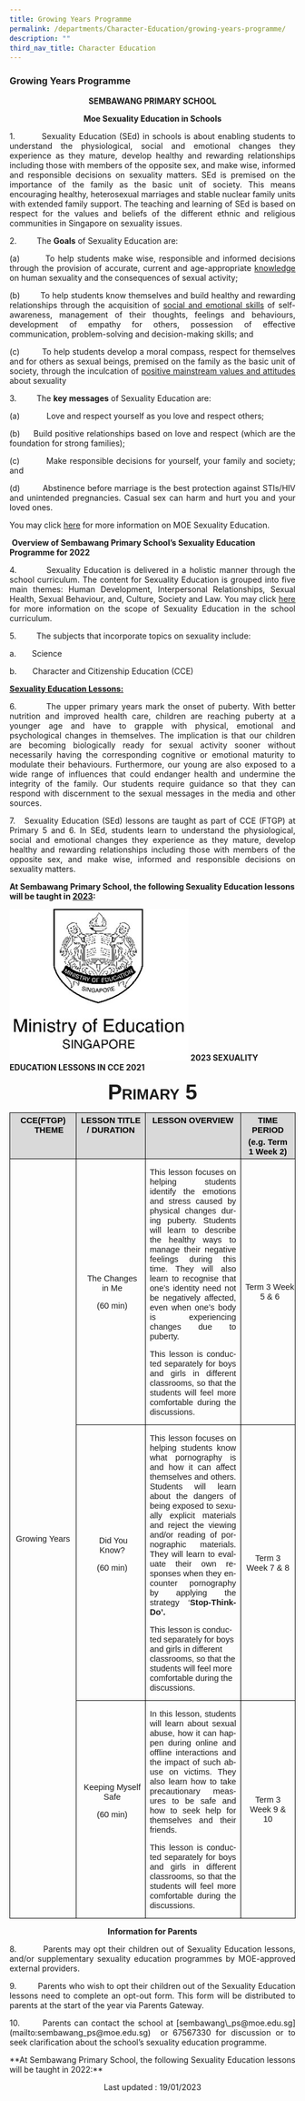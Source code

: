 ```yaml
---
title: Growing Years Programme
permalink: /departments/Character-Education/growing-years-programme/
description: ""
third_nav_title: Character Education
---
```

### Growing Years Programme

<p align="center"><b>SEMBAWANG PRIMARY SCHOOL</b></p>

<p align="center"><b>Moe Sexuality Education in Schools</b></p>

         

<p align = "justify">1.         Sexuality Education (SEd) in schools is about enabling students to understand the physiological, social and emotional changes they experience as they mature, develop healthy and rewarding relationships including those with members of the opposite sex, and make wise, informed and responsible decisions on sexuality matters. SEd is premised on the importance of the family as the basic unit of society. This means encouraging healthy, heterosexual marriages and stable nuclear family units with extended family support. The teaching and learning of SEd is based on respect for the values and beliefs of the different ethnic and religious communities in Singapore on sexuality issues.</p>

2.                  The **Goals** of Sexuality Education are:

<p align = "justify">(a)        To help students make wise, responsible and informed decisions through the provision of accurate, current and age-appropriate <u>knowledge</u> on human sexuality and the consequences of sexual activity;</p>

<p align = "justify">(b)        To help students know themselves and build healthy and rewarding relationships through the acquisition of <u>social and emotional skills</u> of self-awareness, management of their thoughts, feelings and behaviours, development of empathy for others, possession of effective communication, problem-solving and decision-making skills; and</p>

<p align = "justify">(c)         To help students develop a moral compass, respect for themselves and for others as sexual beings, premised on the family as the basic unit of society, through the inculcation of <u>positive mainstream values and attitudes</u> about sexuality</p>

3.         The <b>key messages</b> of Sexuality Education are: 

<p align = "justify">(a)            Love and respect yourself as you love and respect others;</P>

<p align = "justify">(b)     Build positive relationships based on love and respect (which are the foundation for strong families);</P>

<p align = "justify">(c)         Make responsible decisions for yourself, your family and society; and</P>

<p align = "justify">(d)         Abstinence before marriage is the best protection against STIs/HIV and unintended pregnancies. Casual sex can harm and hurt you and your loved ones.</P>

You may click [here](https://go.gov.sg/moe-sexuality-education) for more information on MOE Sexuality Education.

 **Overview of Sembawang Primary School’s Sexuality Education Programme for 2022**

<p align = "justify">4.         Sexuality Education is delivered in a holistic manner through the school curriculum. The content for Sexuality Education is grouped into five main themes: Human Development, Interpersonal Relationships, Sexual Health, Sexual Behaviour, and, Culture, Society and Law. You may click <a href = "https://go.gov.sg/moe-sexuality-education-scope">here</a>
for more information on the scope of Sexuality Education in the school curriculum.</P>

<p align = "justify">5.         The subjects that incorporate topics on sexuality include:</P>

a.       Science

b.       Character and Citizenship Education (CCE)

 <b><u>Sexuality Education Lessons:</u></b> 

<p align = "justify">6.         The upper primary years mark the onset of puberty. With better nutrition and improved health care, children are reaching puberty at a younger age and have to grapple with physical, emotional and psychological changes in themselves. The implication is that our children are becoming biologically ready for sexual activity sooner without necessarily having the corresponding cognitive or emotional maturity to modulate their behaviours. Furthermore, our young are also exposed to a wide range of influences that could endanger health and undermine the integrity of the family. Our students require guidance so that they can respond with discernment to the sexual messages in the media and other sources. </P>

  

<p align = "justify">7.      Sexuality Education (SEd) lessons are taught as part of CCE (FTGP) at Primary 5 and 6. In SEd, students learn to understand the physiological, social and emotional changes they experience as they mature, develop healthy and rewarding relationships including those with members of the opposite sex, and make wise, informed and responsible decisions on sexuality matters. </P>

<b>At Sembawang Primary School, the following Sexuality Education lessons will be taught in <u>2023</u>:</b>


![](/images/MOE%20Logo%20Black%20and%20White.jpg)
<b>2023 SEXUALITY EDUCATION LESSONS IN CCE 2021 </b>

<p class=MsoNormal align=center style='text-align:center'><b><span lang=EN-GB
style='font-size:28.0pt;font-family:"Arial",sans-serif;font-variant:small-caps'>Primary
5</span></b></p>

<div align=center>

<table class=MsoNormalTable border=1 cellspacing=0 cellpadding=0 width=1039
 style='border-collapse:collapse;mso-table-layout-alt:fixed;border:none;
 mso-border-alt:solid windowtext .5pt;mso-yfti-tbllook:480;mso-padding-alt:
 0cm 5.4pt 0cm 5.4pt;mso-border-insideh:.5pt solid windowtext;mso-border-insidev:
 .5pt solid windowtext'>
 <thead>
  <tr style='mso-yfti-irow:0;mso-yfti-firstrow:yes'>
   <td width=189 valign=top style='width:141.5pt;border:solid black 1.0pt;
   mso-border-alt:solid black .5pt;background:#D9D9D9;padding:0cm 5.4pt 0cm 5.4pt'>
   <p class=MsoNormal align=center style='margin-top:3.0pt;margin-right:0cm;
   margin-bottom:3.0pt;margin-left:15.8pt;text-align:center;text-indent:-15.8pt'><b><span
   lang=EN-GB style='font-size:11.0pt;font-family:"Arial",sans-serif;
   color:black'>CCE(FTGP) THEME</span></b></p>
   </td>
   <td width=227 valign=top style='width:6.0cm;border:solid black 1.0pt;
   border-left:none;mso-border-left-alt:solid black .5pt;mso-border-alt:solid black .5pt;
   background:#D9D9D9;padding:0cm 5.4pt 0cm 5.4pt'>
   <p class=MsoNormal align=center style='margin-top:3.0pt;margin-right:0cm;
   margin-bottom:3.0pt;margin-left:0cm;text-align:center'><b><span lang=EN-GB
   style='font-size:11.0pt;font-family:"Arial",sans-serif;color:black'>LESSON
   TITLE / DURATION</span></b></p>
   </td>
   <td width=444 valign=top style='width:333.15pt;border:solid black 1.0pt;
   border-left:none;mso-border-left-alt:solid black .5pt;mso-border-alt:solid black .5pt;
   background:#D9D9D9;padding:0cm 5.4pt 0cm 5.4pt'>
   <p class=MsoNormal align=center style='margin-top:3.0pt;margin-right:0cm;
   margin-bottom:3.0pt;margin-left:0cm;text-align:center'><b><span lang=EN-GB
   style='font-size:11.0pt;font-family:"Arial",sans-serif;color:black;
   text-transform:uppercase'>Lesson OVERVIEW</span></b><b><span lang=EN-GB
   style='font-size:11.0pt;font-family:"Arial",sans-serif;color:black'></span></b></p>
   </td>
   <td width=180 style='width:134.65pt;border:solid black 1.0pt;border-left:
   none;mso-border-left-alt:solid black .5pt;mso-border-alt:solid black .5pt;
   background:#D9D9D9;padding:0cm 5.4pt 0cm 5.4pt'>
   <p class=MsoNormal align=center style='margin-top:3.0pt;margin-right:0cm;
   margin-bottom:3.0pt;margin-left:0cm;text-align:center'><b><span lang=EN-GB
   style='font-size:11.0pt;font-family:"Arial",sans-serif;color:black'>TIME
   PERIOD </span></b></p>
   <p class=MsoNormal align=center style='margin-top:3.0pt;margin-right:0cm;
   margin-bottom:3.0pt;margin-left:0cm;text-align:center'><b><span lang=EN-GB
   style='font-size:11.0pt;font-family:"Arial",sans-serif;color:black'>(<span
   class=GramE>e.g.</span> Term 1 Week 2)<span style='text-transform:uppercase'></span></span></b></p>
   </td>
  </tr>
 </thead>
 <tr style='mso-yfti-irow:1;height:143.95pt'>
  <td width=189 rowspan=3 style='width:141.5pt;border:solid windowtext 1.0pt;
  border-top:none;mso-border-top-alt:solid black .5pt;mso-border-alt:solid windowtext .5pt;
  mso-border-top-alt:solid black .5pt;padding:0cm 5.4pt 0cm 5.4pt;height:143.95pt'>
  <p class=MsoNormal align=center style='text-align:center'><span lang=EN-GB
  style='font-size:11.0pt;font-family:"Arial",sans-serif'>Growing Years</span></p>
  </td>
  <td width=227 style='width:6.0cm;border-top:none;border-left:none;border-bottom:
  solid windowtext 1.0pt;border-right:solid windowtext 1.0pt;mso-border-top-alt:
  solid black .5pt;mso-border-left-alt:solid windowtext .5pt;mso-border-alt:
  solid windowtext .5pt;mso-border-top-alt:solid black .5pt;padding:0cm 5.4pt 0cm 5.4pt;
  height:143.95pt'>
  <p class=MsoNormal align=center style='margin-left:3.6pt;text-align:center'><span
  lang=EN-GB style='font-size:11.0pt;font-family:"Arial",sans-serif'>The
  Changes in Me</span></p>
  <p class=MsoNormal align=center style='margin-left:3.6pt;text-align:center'><span
  lang=EN-GB style='font-size:11.0pt;font-family:"Arial",sans-serif'>(60 min)</span></p>
  </td>
  <td width=444 style='width:333.15pt;border-top:none;border-left:none;
  border-bottom:solid windowtext 1.0pt;border-right:solid windowtext 1.0pt;
  mso-border-top-alt:solid black .5pt;mso-border-left-alt:solid windowtext .5pt;
  mso-border-alt:solid windowtext .5pt;mso-border-top-alt:solid black .5pt;
  padding:0cm 5.4pt 0cm 5.4pt;height:143.95pt'>
  <p style='text-align:justify;text-justify:inter-ideograph'><span lang=EN-GB
  style='font-size:11.0pt;font-family:"Arial",sans-serif'>This lesson focuses
  on helping students identify the emotions and stress caused by physical
  changes during puberty. Students will learn to describe the healthy ways to
  manage their negative feelings during this time. They will also learn to
  recognise that one’s identity <span class=GramE>need</span> not be negatively
  affected, even when one’s body is experiencing changes due to puberty. </span></p>
  <p style='text-align:justify;text-justify:inter-ideograph'><span lang=EN-GB
  style='font-size:11.0pt;font-family:"Arial",sans-serif'>This lesson is
  conducted separately for boys and girls in different classrooms, so that the
  students will feel more comfortable during the discussions.</span></p>
  </td>
  <td width=180 style='width:134.65pt;border-top:none;border-left:none;
  border-bottom:solid windowtext 1.0pt;border-right:solid windowtext 1.0pt;
  mso-border-top-alt:solid black .5pt;mso-border-left-alt:solid windowtext .5pt;
  mso-border-alt:solid windowtext .5pt;mso-border-top-alt:solid black .5pt;
  padding:0cm 5.4pt 0cm 5.4pt;height:143.95pt'>
  <p align=center style='margin-right:-5.2pt;text-align:center'><span
  lang=EN-GB style='font-size:11.0pt;font-family:"Arial",sans-serif'>Term 3
  Week 5 &amp; 6</span></p>
  </td>
 </tr>
 <tr style='mso-yfti-irow:2;height:48.1pt'>
  <td width=227 style='width:6.0cm;border-top:none;border-left:none;border-bottom:
  solid windowtext 1.0pt;border-right:solid windowtext 1.0pt;mso-border-top-alt:
  solid windowtext .5pt;mso-border-left-alt:solid windowtext .5pt;mso-border-alt:
  solid windowtext .5pt;padding:0cm 5.4pt 0cm 5.4pt;height:48.1pt'>
  <p class=MsoNormal align=center style='margin-left:3.6pt;text-align:center'><span
  lang=EN-GB style='font-size:11.0pt;font-family:"Arial",sans-serif'><span
  style='mso-spacerun:yes'>&nbsp;</span>Did You Know? </span></p>
  <p class=MsoNormal align=center style='margin-left:3.6pt;text-align:center'><span
  lang=EN-GB style='font-size:11.0pt;font-family:"Arial",sans-serif'>(60 min)</span></p>
  <p class=MsoNormal align=center style='text-align:center'><span lang=EN-GB
  style='font-size:11.0pt;font-family:"Arial",sans-serif'>&nbsp;</span></p>
  </td>
  <td width=444 style='width:333.15pt;border-top:none;border-left:none;
  border-bottom:solid windowtext 1.0pt;border-right:solid windowtext 1.0pt;
  mso-border-top-alt:solid windowtext .5pt;mso-border-left-alt:solid windowtext .5pt;
  mso-border-alt:solid windowtext .5pt;padding:0cm 5.4pt 0cm 5.4pt;height:48.1pt'>
  <p style='text-align:justify;text-justify:inter-ideograph'><span lang=EN-GB
  style='font-size:11.0pt;font-family:"Arial",sans-serif'>This lesson focuses
  on helping students know what pornography is and how it can affect themselves
  and others. Students will learn about the dangers of being exposed to
  sexually explicit materials and reject the viewing and/or reading of
  pornographic materials. They will learn to evaluate their own responses when
  they encounter pornography by applying the strategy ‘<b>Stop-Think-Do’. </b></span></p>
  <p><span lang=EN-GB style='font-size:11.0pt;font-family:"Arial",sans-serif'>This
  lesson is conducted separately for boys and girls in different classrooms, so
  that the students will feel more comfortable during the discussions.</span><span
  lang=EN-SG style='mso-fareast-font-family:"Times New Roman";mso-ansi-language:
  EN-SG;mso-fareast-language:EN-SG'></span></p>
  </td>
  <td width=180 style='width:134.65pt;border-top:none;border-left:none;
  border-bottom:solid windowtext 1.0pt;border-right:solid windowtext 1.0pt;
  mso-border-top-alt:solid windowtext .5pt;mso-border-left-alt:solid windowtext .5pt;
  mso-border-alt:solid windowtext .5pt;padding:0cm 5.4pt 0cm 5.4pt;height:48.1pt'>
  <p align=center style='text-align:center'><span lang=EN-GB style='font-size:
  11.0pt;font-family:"Arial",sans-serif'>Term 3 Week 7 &amp; 8</span></p>
  </td>
 </tr>
 <tr style='mso-yfti-irow:3;mso-yfti-lastrow:yes;height:134.5pt'>
  <td width=227 style='width:6.0cm;border-top:none;border-left:none;border-bottom:
  solid windowtext 1.0pt;border-right:solid windowtext 1.0pt;mso-border-top-alt:
  solid windowtext .5pt;mso-border-left-alt:solid windowtext .5pt;mso-border-alt:
  solid windowtext .5pt;padding:0cm 5.4pt 0cm 5.4pt;height:134.5pt'>
  <p class=MsoNormal align=center style='margin-left:3.6pt;text-align:center'><span
  lang=EN-GB style='font-size:11.0pt;font-family:"Arial",sans-serif'>Keeping
  Myself Safe</span></p>
  <p class=MsoNormal align=center style='margin-left:3.6pt;text-align:center'><span
  lang=EN-GB style='font-size:11.0pt;font-family:"Arial",sans-serif'>(60 min)</span></p>
  <p class=MsoNormal align=center style='text-align:center'><span lang=EN-GB
  style='font-size:11.0pt;font-family:"Arial",sans-serif'>&nbsp;</span></p>
  </td>
  <td width=444 style='width:333.15pt;border-top:none;border-left:none;
  border-bottom:solid windowtext 1.0pt;border-right:solid windowtext 1.0pt;
  mso-border-top-alt:solid windowtext .5pt;mso-border-left-alt:solid windowtext .5pt;
  mso-border-alt:solid windowtext .5pt;padding:0cm 5.4pt 0cm 5.4pt;height:134.5pt'>
  <p style='text-align:justify;text-justify:inter-ideograph'><span lang=EN-GB
  style='font-size:11.0pt;font-family:"Arial",sans-serif'>In this lesson,
  students will learn about sexual abuse, how it can happen during online and
  offline interactions and the impact of such abuse on victims. They also learn
  how to take precautionary measures to be safe and how to seek help for
  themselves and their friends.</span></p>
  <p style='text-align:justify;text-justify:inter-ideograph'><span lang=EN-GB
  style='font-size:11.0pt;font-family:"Arial",sans-serif'>This lesson is
  conducted separately for boys and girls in different classrooms, so that the
  students will feel more comfortable during the discussions.</span><span
  lang=EN-SG style='font-size:10.0pt;mso-ansi-language:EN-SG;mso-fareast-language:
  EN-SG'></span></p>
  </td>
  <td width=180 style='width:134.65pt;border-top:none;border-left:none;
  border-bottom:solid windowtext 1.0pt;border-right:solid windowtext 1.0pt;
  mso-border-top-alt:solid windowtext .5pt;mso-border-left-alt:solid windowtext .5pt;
  mso-border-alt:solid windowtext .5pt;padding:0cm 5.4pt 0cm 5.4pt;height:134.5pt'>
  <p align=center style='text-align:center'><span lang=EN-GB style='font-size:
  11.0pt;font-family:"Arial",sans-serif'>Term 3 Week 9 &amp; 10</span></p>
  </td>
 </tr>
</table>

**Information for Parents**

<p align = "justify">8.         Parents may opt their children out of Sexuality Education lessons, and/or supplementary sexuality education programmes by MOE-approved external providers.</P>

<p align = "justify">9.         Parents who wish to opt their children out of the Sexuality Education lessons need to complete an opt-out form. This form will be distributed to parents at the start of the year via Parents Gateway.</P>

<p align = "justify">10.       Parents can contact the school at [sembawang\_ps@moe.edu.sg](mailto:sembawang_ps@moe.edu.sg)  or 67567330 for discussion or to seek clarification about the school’s sexuality education programme.</P>

  

<p align = "justify">**At Sembawang Primary School, the following Sexuality Education lessons will be taught in 2022:**</P>
Last updated : 19/01/2023